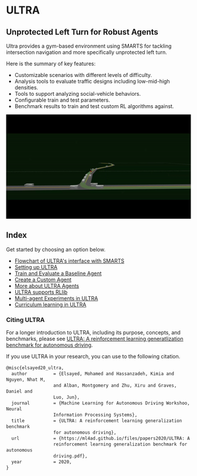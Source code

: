 # ULTRA

## Unprotected Left Turn for Robust Agents

Ultra provides a gym-based environment using SMARTS for tackling intersection navigation and more specifically unprotected left turn.

Here is the summary of key features:
 - Customizable scenarios with different levels of difficulty.
 - Analysis tools to evaluate traffic designs including low-mid-high densities.
 - Tools to support analyzing social-vehicle behaviors.
 - Configurable train and test parameters.
 - Benchmark results to train and test custom RL algorithms against.

<p align="center">
  <img src="docs/_static/ultra_envision.gif" alt="ULTRA demo GIF">
</p>

## Index

Get started by choosing an option below.
- [Flowchart of ULTRA's interface with SMARTS](docs/_static/ULTRA-flowchart-v1.jpg)
- [Setting up ULTRA](docs/setup.md)
- [Train and Evaluate a Baseline Agent](docs/getting_started.md)
- [Create a Custom Agent](docs/custom_agent.md)
- [More about ULTRA Agents](docs/agent.md)
- [ULTRA supports RLlib](docs/rllib.md)
- [Multi-agent Experiments in ULTRA](docs/multiagent.md)
- [Curriculum learning in ULTRA](docs/curriculum_learning.md)

### Citing ULTRA
For a longer introduction to ULTRA, including its purpose, concepts, and benchmarks, please see [ULTRA: A reinforcement learning generatlization benchmark for autonomous driving](https://ml4ad.github.io/files/papers2020/ULTRA:%20A%20reinforcement%20learning%20generalization%20benchmark%20for%20autonomous%20driving.pdf).

If you use ULTRA in your research, you can use to the following citation.
```
@misc{elsayed20_ultra,
  author          = {Elsayed, Mohamed and Hassanzadeh, Kimia and Nguyen, Nhat M,
                  and Alban, Montgomery and Zhu, Xiru and Graves, Daniel and
                  Luo, Jun},
  journal         = {Machine Learning for Autonomous Driving Workshoo, Neural
                  Information Processing Systems},
  title           = {ULTRA: A reinforcement learning generalization benchmark
                  for autonomous driving},
  url             = {https://ml4ad.github.io/files/papers2020/ULTRA: A
                  reinforcement learning generalization benchmark for autonomous
                  driving.pdf},
  year            = 2020,
}
```
